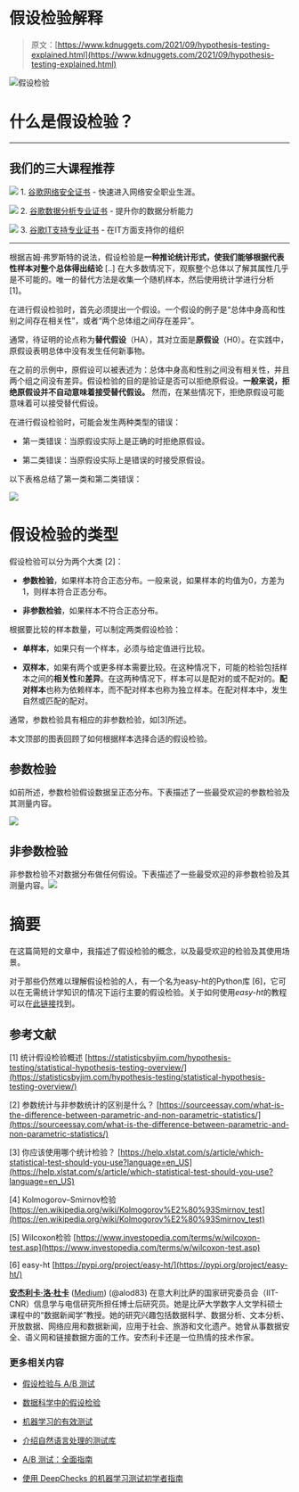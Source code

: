 # 假设检验解释

> 原文：[https://www.kdnuggets.com/2021/09/hypothesis-testing-explained.html](https://www.kdnuggets.com/2021/09/hypothesis-testing-explained.html)

![假设检验](../Images/d53a562e56b3f5acb08053d17b42cec1.png)

# 什么是假设检验？

* * *

## 我们的三大课程推荐

![](../Images/0244c01ba9267c002ef39d4907e0b8fb.png) 1\. [谷歌网络安全证书](https://www.kdnuggets.com/google-cybersecurity) - 快速进入网络安全职业生涯。

![](../Images/e225c49c3c91745821c8c0368bf04711.png) 2\. [谷歌数据分析专业证书](https://www.kdnuggets.com/google-data-analytics) - 提升你的数据分析能力

![](../Images/0244c01ba9267c002ef39d4907e0b8fb.png) 3\. [谷歌IT支持专业证书](https://www.kdnuggets.com/google-itsupport) - 在IT方面支持你的组织

* * *

根据吉姆·弗罗斯特的说法，假设检验是**一种推论统计形式，使我们能够根据代表性样本对整个总体得出结论** [..] 在大多数情况下，观察整个总体以了解其属性几乎是不可能的。唯一的替代方法是收集一个随机样本，然后使用统计学进行分析 [1]。

在进行假设检验时，首先必须提出一个假设。一个假设的例子是“总体中身高和性别之间存在相关性”，或者“两个总体组之间存在差异”。

通常，待证明的论点称为**替代假设**（HA），其对立面是**原假设**（H0）。在实践中，原假设表明总体中没有发生任何新事物。

在之前的示例中，原假设可以被表述为：总体中身高和性别之间没有相关性，并且两个组之间没有差异。假设检验的目的是验证是否可以拒绝原假设。**一般来说，拒绝原假设并不自动意味着接受替代假设。** 然而，在某些情况下，拒绝原假设可能意味着可以接受替代假设。

在进行假设检验时，可能会发生两种类型的错误：

+   第一类错误：当原假设实际上是正确的时拒绝原假设。

+   第二类错误：当原假设实际上是错误的时接受原假设。

以下表格总结了第一类和第二类错误：

![](../Images/cb762a8fb1bd225fa86977b2c7aaa571.png)

# 假设检验的类型

假设检验可以分为两个大类 [2]：

+   **参数检验**，如果样本符合正态分布。一般来说，如果样本的均值为0，方差为1，则样本符合正态分布。

+   **非参数检验**，如果样本不符合正态分布。

根据要比较的样本数量，可以制定两类假设检验：

+   **单样本**，如果只有一个样本，必须与给定值进行比较。

+   **双样本**，如果有两个或更多样本需要比较。在这种情况下，可能的检验包括样本之间的**相关性**和**差异**。在这两种情况下，样本可以是配对的或不配对的。**配对样本**也称为依赖样本，而不配对样本也称为独立样本。在配对样本中，发生自然或匹配的配对。

通常，参数检验具有相应的非参数检验，如[3]所述。

本文顶部的图表回顾了如何根据样本选择合适的假设检验。

## 参数检验

如前所述，参数检验假设数据呈正态分布。下表描述了一些最受欢迎的参数检验及其测量内容。

![](../Images/70b53c2cffdaebd66d2f7d550540001d.png)

## 非参数检验

非参数检验不对数据分布做任何假设。下表描述了一些最受欢迎的非参数检验及其测量内容。![](../Images/96d0f823fa0d686f8db72c36f80c970d.png)

# 摘要

在这篇简短的文章中，我描述了假设检验的概念，以及最受欢迎的检验及其使用场景。

对于那些仍然难以理解假设检验的人，有一个名为easy-ht的Python库 [6]，它可以在无需统计学知识的情况下运行主要的假设检验。关于如何使用*easy-ht*的教程可以在[此链接](https://alod83.altervista.org/)找到。

## 参考文献

[1] 统计假设检验概述 [https://statisticsbyjim.com/hypothesis-testing/statistical-hypothesis-testing-overview/](https://statisticsbyjim.com/hypothesis-testing/statistical-hypothesis-testing-overview/)

[2] 参数统计与非参数统计的区别是什么？ [https://sourceessay.com/what-is-the-difference-between-parametric-and-non-parametric-statistics/](https://sourceessay.com/what-is-the-difference-between-parametric-and-non-parametric-statistics/)

[3] 你应该使用哪个统计检验？ [https://help.xlstat.com/s/article/which-statistical-test-should-you-use?language=en_US](https://help.xlstat.com/s/article/which-statistical-test-should-you-use?language=en_US)

[4] Kolmogorov–Smirnov检验 [https://en.wikipedia.org/wiki/Kolmogorov%E2%80%93Smirnov_test](https://en.wikipedia.org/wiki/Kolmogorov%E2%80%93Smirnov_test)

[5] Wilcoxon检验 [https://www.investopedia.com/terms/w/wilcoxon-test.asp](https://www.investopedia.com/terms/w/wilcoxon-test.asp)

[6] easy-ht [https://pypi.org/project/easy-ht/](https://pypi.org/project/easy-ht/)

**[安杰利卡·洛·杜卡](https://alod83.altervista.org/)** ([Medium](https://alod83.medium.com/)) (@alod83) 在意大利比萨的国家研究委员会（IIT-CNR）信息学与电信研究所担任博士后研究员。她是比萨大学数字人文学科硕士课程中的“数据新闻学”教授。她的研究兴趣包括数据科学、数据分析、文本分析、开放数据、网络应用和数据新闻，应用于社会、旅游和文化遗产。她曾从事数据安全、语义网和链接数据方面的工作。安杰利卡还是一位热情的技术作家。

### 更多相关内容

+   [假设检验与 A/B 测试](https://www.kdnuggets.com/hypothesis-testing-and-ab-testing)

+   [数据科学中的假设检验](https://www.kdnuggets.com/2023/02/hypothesis-testing-data-science.html)

+   [机器学习的有效测试](https://www.kdnuggets.com/2022/01/effective-testing-machine-learning.html)

+   [介绍自然语言处理的测试库](https://www.kdnuggets.com/2023/04/introducing-testing-library-natural-language-processing.html)

+   [A/B 测试：全面指南](https://www.kdnuggets.com/ab-testing-a-comprehensive-guide)

+   [使用 DeepChecks 的机器学习测试初学者指南](https://www.kdnuggets.com/beginners-guide-to-machine-learning-testing-with-deepchecks)
